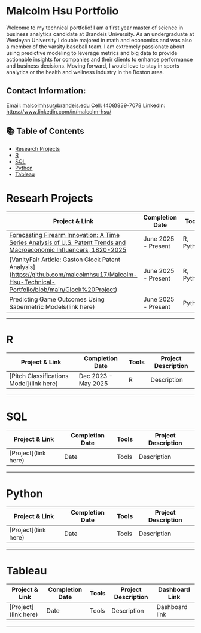 # Malcolm Hsu Portfolio

Welcome to my technical portfolio! I am a first year master of science in business analytics candidate at Brandeis University. As an undergraduate at Wesleyan University I double majored in math and economics and was also a member of the varsity baseball team. I am extremely passionate about using predictive modeling to leverage metrics and big data to provide actionable insights for companies and their clients to enhance performance and business decisions. Moving forward, I would love to stay in sports analytics or the health and wellness industry in the Boston area. 


## Contact Information:
Email: malcolmhsu@brandeis.edu
Cell: (408)839-7078
LinkedIn: https://www.linkedin.com/in/malcolm-hsu/

## 📚 Table of Contents
- [Research Projects](#ResearchProjects)
- [R](#R)
- [SQL](#sql)
- [Python](#python)
- [Tableau](#tableau)

# Researh Projects

| Project & Link | Completion Date | Tools | Project Description | 
|---|---|---|---|
| [Forecasting Firearm Innovation: A Time Series Analysis of U.S. Patent Trends and Macroeconomic Influencers, 1820-2025](https://github.com/malcolmhsu17/Malcolm-Hsu-Technical-Portfolio/blob/main/Patent%20Project) | June 2025 - Present | R, Python | Description |
| [VanityFair Article: Gaston Glock Patent Analysis] (https://github.com/malcolmhsu17/Malcolm-Hsu-Technical-Portfolio/blob/main/Glock%20Project) | June 2025 - Present | R, Python | Description |
| Predicting Game Outcomes Using Sabermetric Models(link here) | June 2025 - Present | Python | Description |

***

# R

| Project & Link | Completion Date | Tools | Project Description | 
|---|---|---|---|
| [Pitch Classifications Model](link here) | Dec 2023 - May 2025 | R | Description |

***

# SQL

| Project & Link | Completion Date | Tools | Project Description | 
|---|---|---|---|
| [Project](link here) | Date | Tools | Description |

***

# Python

| Project & Link | Completion Date | Tools | Project Description | 
|---|---|---|---|
| [Project](link here) | Date | Tools | Description |

***

# Tableau

| Project & Link | Completion Date | Tools | Project Description | Dashboard Link |
|---|---|---|---|---|
| [Project](link here) | Date | Tools | Description | Dashboard link |


***










